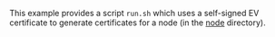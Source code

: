 This example provides a script `run.sh` which uses a self-signed EV certificate to generate certificates for a node (in the [node](node) directory). 

